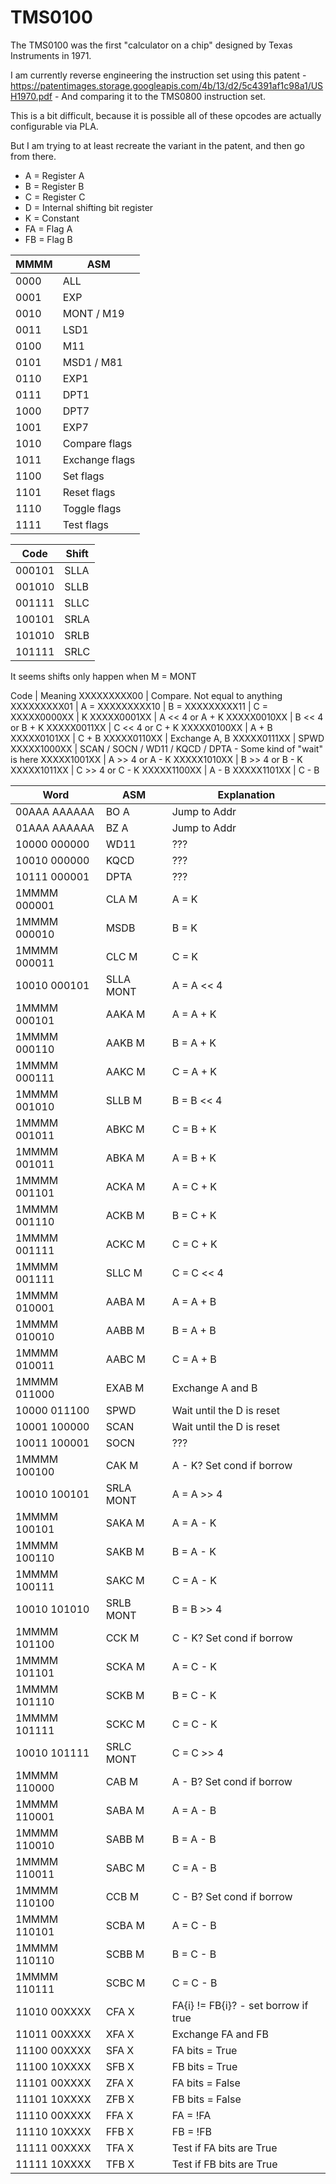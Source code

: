 # TMS0100

The TMS0100 was the first "calculator on a chip" designed by Texas Instruments in 1971.

I am currently reverse engineering the instruction set using this patent - https://patentimages.storage.googleapis.com/4b/13/d2/5c4391af1c98a1/USH1970.pdf - And comparing it to the TMS0800 instruction set.

This is a bit difficult, because it is possible all of these opcodes are actually configurable via PLA.

But I am trying to at least recreate the variant in the patent, and then go from there.

* A = Register A
* B = Register B
* C = Register C
* D = Internal shifting bit register
* K = Constant
* FA = Flag A
* FB = Flag B

MMMM | ASM
-----|----
0000 | ALL
0001 | EXP
0010 | MONT / M19
0011 | LSD1
0100 | M11
0101 | MSD1 / M81
0110 | EXP1
0111 | DPT1
1000 | DPT7
1001 | EXP7
1010 | Compare flags
1011 | Exchange flags
1100 | Set flags
1101 | Reset flags
1110 | Toggle flags
1111 | Test flags

Code   | Shift
-------|------
000101 | SLLA
001010 | SLLB
001111 | SLLC
100101 | SRLA
101010 | SRLB
101111 | SRLC

It seems shifts only happen when M = MONT

Code        | Meaning
XXXXXXXXX00 | Compare. Not equal to anything
XXXXXXXXX01 | A =
XXXXXXXXX10 | B =
XXXXXXXXX11 | C =
XXXXX0000XX | K
XXXXX0001XX | A << 4 or A + K
XXXXX0010XX | B << 4 or B + K
XXXXX0011XX | C << 4 or C + K
XXXXX0100XX | A + B
XXXXX0101XX | C + B
XXXXX0110XX | Exchange A, B
XXXXX0111XX | SPWD
XXXXX1000XX | SCAN / SOCN / WD11 / KQCD / DPTA - Some kind of "wait" is here
XXXXX1001XX | A >> 4 or A - K
XXXXX1010XX | B >> 4 or B - K
XXXXX1011XX | C >> 4 or C - K
XXXXX1100XX | A - B
XXXXX1101XX | C - B

Word         | ASM  | Explanation
-------------|------|--------------------------
00AAA AAAAAA | BO A | Jump to Addr
01AAA AAAAAA | BZ A | Jump to Addr
10000 000000 | WD11 | ???
10010 000000 | KQCD | ???
10111 000001 | DPTA | ???
1MMMM 000001 | CLA M | A = K
1MMMM 000010 | MSDB | B = K
1MMMM 000011 | CLC M | C = K
10010 000101 | SLLA MONT | A = A << 4 
1MMMM 000101 | AAKA M | A = A + K
1MMMM 000110 | AAKB M | B = A + K
1MMMM 000111 | AAKC M | C = A + K
1MMMM 001010 | SLLB M | B = B << 4
1MMMM 001011 | ABKC M | C = B + K
1MMMM 001011 | ABKA M | A = B + K
1MMMM 001101 | ACKA M | A = C + K
1MMMM 001110 | ACKB M | B = C + K
1MMMM 001111 | ACKC M | C = C + K
1MMMM 001111 | SLLC M | C = C << 4
1MMMM 010001 | AABA M | A = A + B
1MMMM 010010 | AABB M | B = A + B
1MMMM 010011 | AABC M | C = A + B
1MMMM 011000 | EXAB M | Exchange A and B
10000 011100 | SPWD | Wait until the D is reset
10001 100000 | SCAN | Wait until the D is reset
10011 100001 | SOCN | ???
1MMMM 100100 | CAK M | A - K? Set cond if borrow
10010 100101 | SRLA MONT | A = A >> 4
1MMMM 100101 | SAKA M | A = A - K
1MMMM 100110 | SAKB M | B = A - K
1MMMM 100111 | SAKC M | C = A - K
10010 101010 | SRLB MONT | B = B >> 4
1MMMM 101100 | CCK M | C - K? Set cond if borrow
1MMMM 101101 | SCKA M | A = C - K
1MMMM 101110 | SCKB M | B = C - K
1MMMM 101111 | SCKC M | C = C - K
10010 101111 | SRLC MONT | C = C >> 4
1MMMM 110000 | CAB M | A - B? Set cond if borrow
1MMMM 110001 | SABA M | A = A - B
1MMMM 110010 | SABB M | B = A - B
1MMMM 110011 | SABC M | C = A - B
1MMMM 110100 | CCB M | C - B? Set cond if borrow
1MMMM 110101 | SCBA M | A = C - B
1MMMM 110110 | SCBB M | B = C - B
1MMMM 110111 | SCBC M | C = C - B
11010 00XXXX | CFA X | FA{i} != FB{i}? - set borrow if true
11011 00XXXX | XFA X | Exchange FA and FB
11100 00XXXX | SFA X | FA bits = True
11100 10XXXX | SFB X | FB bits = True
11101 00XXXX | ZFA X | FA bits = False
11101 10XXXX | ZFB X | FB bits = False
11110 00XXXX | FFA X | FA = !FA
11110 10XXXX | FFB X | FB = !FB
11111 00XXXX | TFA X | Test if FA bits are True
11111 10XXXX | TFB X | Test if FB bits are True